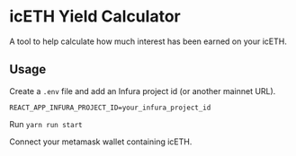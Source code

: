 # icETH Yield Calculator

A tool to help calculate how much interest has been earned on your icETH.

## Usage

Create a `.env` file and add an Infura project id (or another mainnet URL).

`REACT_APP_INFURA_PROJECT_ID=your_infura_project_id`

Run `yarn run start`

Connect your metamask wallet containing icETH.
